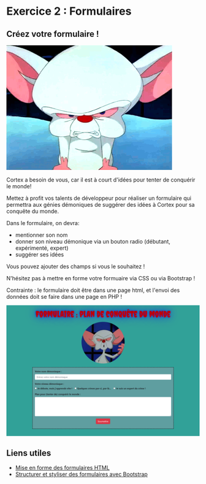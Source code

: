 # Exercice 2 : Formulaires

## Créez votre formulaire !

![cortex](../../_readme_img/cortex.gif)

Cortex a besoin de vous, car il est à court d'idées pour tenter de conquérir le monde!

Mettez à profit vos talents de développeur pour réaliser un formulaire qui permettra aux génies démoniques de suggérer des idées à Cortex pour sa conquête du monde.

Dans le formulaire, on devra:

- mentionner son nom
- donner son niveau démonique via un bouton radio (débutant, expérimenté, expert)
- suggérer ses idées

Vous pouvez ajouter des champs si vous le souhaitez !

N'hésitez pas à mettre en forme votre formuaire via CSS ou via Bootstrap !

Contrainte : le formulaire doit être dans une page html, et l'envoi des données doit se faire dans une page en PHP !

![Exemple du résultat](../../_readme_img/capture-form.png)

## Liens utiles

- [Mise en forme des formulaires HTML](https://developer.mozilla.org/fr/docs/Learn/Forms/Styling_web_forms)
- [Structurer et styliser des formulaires avec Bootstrap](https://www.pierre-giraud.com/bootstrap-apprendre-cours/formulaire/)
